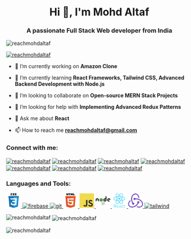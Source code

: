 <h1 align="center">Hi 👋, I'm Mohd Altaf</h1>
<h3 align="center">A passionate Full Stack Web developer from India</h3>

<p align="left"> <img src="https://komarev.com/ghpvc/?username=reachmohdaltaf&label=Profile%20views&color=0e75b6&style=flat" alt="reachmohdaltaf" /> </p>

<p align="left"> <a href="https://twitter.com/reachmohdaltaf" target="blank"><img src="https://img.shields.io/twitter/follow/reachmohdaltaf?logo=twitter&style=for-the-badge" alt="reachmohdaltaf" /></a> </p>

- 🔭 I’m currently working on **Amazon Clone**

- 🌱 I’m currently learning **React Frameworks, Tailwind CSS, Advanced Backend Development with Node.js**

- 👯 I’m looking to collaborate on **Open-source MERN Stack Projects**

- 🤝 I’m looking for help with **Implementing Advanced Redux Patterns**

- 💬 Ask me about **React**

- 📫 How to reach me **reachmohdaltaf@gmail.com**

<h3 align="left">Connect with me:</h3>
<p align="left">
<a href="https://twitter.com/reachmohdaltaf" target="blank"><img align="center" src="https://raw.githubusercontent.com/rahuldkjain/github-profile-readme-generator/master/src/images/icons/Social/twitter.svg" alt="reachmohdaltaf" height="30" width="40" /></a>
<a href="https://linkedin.com/in/reachmohdaltaf" target="blank"><img align="center" src="https://raw.githubusercontent.com/rahuldkjain/github-profile-readme-generator/master/src/images/icons/Social/linked-in-alt.svg" alt="reachmohdaltaf" height="30" width="40" /></a>
<a href="https://fb.com/reachmohaltaf" target="blank"><img align="center" src="https://raw.githubusercontent.com/rahuldkjain/github-profile-readme-generator/master/src/images/icons/Social/facebook.svg" alt="reachmohaltaf" height="30" width="40" /></a>
<a href="https://instagram.com/reachmohdaltaf" target="blank"><img align="center" src="https://raw.githubusercontent.com/rahuldkjain/github-profile-readme-generator/master/src/images/icons/Social/instagram.svg" alt="reachmohdaltaf" height="30" width="40" /></a>
<a href="https://www.youtube.com/c/reachmohdaltaf" target="blank"><img align="center" src="https://raw.githubusercontent.com/rahuldkjain/github-profile-readme-generator/master/src/images/icons/Social/youtube.svg" alt="reachmohdaltaf" height="30" width="40" /></a>
<a href="https://www.hackerrank.com/reachmohdaltaf" target="blank"><img align="center" src="https://raw.githubusercontent.com/rahuldkjain/github-profile-readme-generator/master/src/images/icons/Social/hackerrank.svg" alt="reachmohdaltaf" height="30" width="40" /></a>
<a href="https://www.leetcode.com/reachmohdaltaf" target="blank"><img align="center" src="https://raw.githubusercontent.com/rahuldkjain/github-profile-readme-generator/master/src/images/icons/Social/leet-code.svg" alt="reachmohdaltaf" height="30" width="40" /></a>
</p>

<h3 align="left">Languages and Tools:</h3>
<p align="left"> <a href="https://www.w3schools.com/css/" target="_blank" rel="noreferrer"> <img src="https://raw.githubusercontent.com/devicons/devicon/master/icons/css3/css3-original-wordmark.svg" alt="css3" width="40" height="40"/> </a> <a href="https://firebase.google.com/" target="_blank" rel="noreferrer"> <img src="https://www.vectorlogo.zone/logos/firebase/firebase-icon.svg" alt="firebase" width="40" height="40"/> </a> <a href="https://git-scm.com/" target="_blank" rel="noreferrer"> <img src="https://www.vectorlogo.zone/logos/git-scm/git-scm-icon.svg" alt="git" width="40" height="40"/> </a> <a href="https://www.w3.org/html/" target="_blank" rel="noreferrer"> <img src="https://raw.githubusercontent.com/devicons/devicon/master/icons/html5/html5-original-wordmark.svg" alt="html5" width="40" height="40"/> </a> <a href="https://developer.mozilla.org/en-US/docs/Web/JavaScript" target="_blank" rel="noreferrer"> <img src="https://raw.githubusercontent.com/devicons/devicon/master/icons/javascript/javascript-original.svg" alt="javascript" width="40" height="40"/> </a> <a href="https://nodejs.org" target="_blank" rel="noreferrer"> <img src="https://raw.githubusercontent.com/devicons/devicon/master/icons/nodejs/nodejs-original-wordmark.svg" alt="nodejs" width="40" height="40"/> </a> <a href="https://reactjs.org/" target="_blank" rel="noreferrer"> <img src="https://raw.githubusercontent.com/devicons/devicon/master/icons/react/react-original-wordmark.svg" alt="react" width="40" height="40"/> </a> <a href="https://redux.js.org" target="_blank" rel="noreferrer"> <img src="https://raw.githubusercontent.com/devicons/devicon/master/icons/redux/redux-original.svg" alt="redux" width="40" height="40"/> </a> <a href="https://tailwindcss.com/" target="_blank" rel="noreferrer"> <img src="https://www.vectorlogo.zone/logos/tailwindcss/tailwindcss-icon.svg" alt="tailwind" width="40" height="40"/> </a> </p>

<p><img align="left" src="https://github-readme-stats.vercel.app/api/top-langs?username=reachmohdaltaf&show_icons=true&locale=en&layout=compact" alt="reachmohdaltaf" /></p>

<p>&nbsp;<img align="center" src="https://github-readme-stats.vercel.app/api?username=reachmohdaltaf&show_icons=true&locale=en" alt="reachmohdaltaf" /></p>

<p><img align="center" src="https://github-readme-streak-stats.herokuapp.com/?user=reachmohdaltaf&" alt="reachmohdaltaf" /></p>
